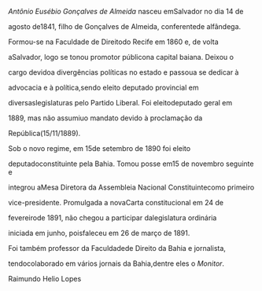 

*Antônio Eusébio Gonçalves de Almeida* nasceu emSalvador no dia 14 de

agosto de1841, filho de Gonçalves de Almeida, conferentede alfândega.



Formou-se na Faculdade de Direitodo Recife em 1860 e, de volta

aSalvador, logo se tonou promotor públicona capital baiana. Deixou o

cargo devidoa divergências políticas no estado e passoua se dedicar à

advocacia e à política,sendo eleito deputado provincial em

diversaslegislaturas pelo Partido Liberal. Foi eleitodeputado geral em

1889, mas não assumiuo mandato devido à proclamação da

República(15/11/1889).



Sob o novo regime, em 15de setembro de 1890 foi eleito

deputadoconstituinte pela Bahia. Tomou posse em15 de novembro seguinte e

integrou aMesa Diretora da Assembleia Nacional Constituintecomo primeiro

vice-presidente. Promulgada a novaCarta constitucional em 24 de

fevereirode 1891, não chegou a participar dalegislatura ordinária

iniciada em junho, poisfaleceu em 26 de março de 1891.



Foi também professor da Faculdadede Direito da Bahia e jornalista,

tendocolaborado em vários jornais da Bahia,dentre eles o *Monitor*.



Raimundo Helio Lopes



